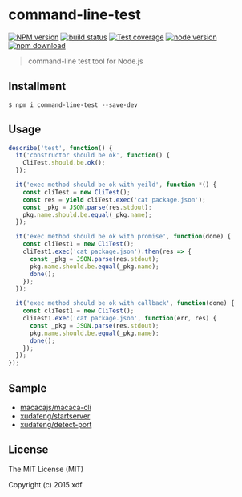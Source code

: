 # command-line-test

[![NPM version][npm-image]][npm-url]
[![build status][travis-image]][travis-url]
[![Test coverage][coveralls-image]][coveralls-url]
[![node version][node-image]][node-url]
[![npm download][download-image]][download-url]

[npm-image]: https://img.shields.io/npm/v/command-line-test.svg?style=flat-square
[npm-url]: https://npmjs.org/package/command-line-test
[travis-image]: https://img.shields.io/travis/xudafeng/command-line-test.svg?style=flat-square
[travis-url]: https://travis-ci.org/xudafeng/command-line-test
[coveralls-image]: https://img.shields.io/coveralls/xudafeng/command-line-test.svg?style=flat-square
[coveralls-url]: https://coveralls.io/r/xudafeng/command-line-test?branch=master
[node-image]: https://img.shields.io/badge/node.js-%3E=_0.10-green.svg?style=flat-square
[node-url]: http://nodejs.org/download/
[download-image]: https://img.shields.io/npm/dm/command-line-test.svg?style=flat-square
[download-url]: https://npmjs.org/package/command-line-test

> command-line test tool for Node.js

## Installment

```shell
$ npm i command-line-test --save-dev
```

## Usage

```javascript
describe('test', function() {
  it('constructor should be ok', function() {
    CliTest.should.be.ok();
  });

  it('exec method should be ok with yeild', function *() {
    const cliTest = new CliTest();
    const res = yield cliTest.exec('cat package.json');
    const _pkg = JSON.parse(res.stdout);
    pkg.name.should.be.equal(_pkg.name);
  });

  it('exec method should be ok with promise', function(done) {
    const cliTest1 = new CliTest();
    cliTest1.exec('cat package.json').then(res => {
      const _pkg = JSON.parse(res.stdout);
      pkg.name.should.be.equal(_pkg.name);
      done();
    });
  });

  it('exec method should be ok with callback', function(done) {
    const cliTest1 = new CliTest();
    cliTest1.exec('cat package.json', function(err, res) {
      const _pkg = JSON.parse(res.stdout);
      pkg.name.should.be.equal(_pkg.name);
      done();
    });
  });
});
```

## Sample

- [macacajs/macaca-cli](//github.com/macacajs/macaca-cli/tree/master/test)
- [xudafeng/startserver](//github.com/xudafeng/startserver/tree/master/test)
- [xudafeng/detect-port](//github.com/xudafeng/detect-port/tree/master/test)

## License

The MIT License (MIT)

Copyright (c) 2015 xdf
